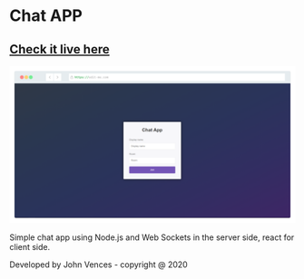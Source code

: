 # Chat APP

## [Check it live here](https://john-chat.herokuapp.com/)

![Thumbnail](thumbnail.png)

Simple chat app using Node.js and Web Sockets in the server side, react for client side.

Developed by John Vences - copyright @ 2020
